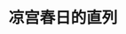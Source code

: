 ---
logo: images/official_game/凉宫春日的直列.jpg
title: 凉宫春日的直列
subTitle: 于2009年5月28日发售的休闲棋牌类游戏，NDS平台，开发商为SEGA;与《凉宫春日的并列》为同系列

category: 官方游戏

hasResource: true
downloadList:
  - intro: 日版
    size: 128MB
    link: 
  - intro: 破解补丁
    size: 14.8MB
    link:
  - intro: 云盘 提取码:gv4z
    size: 
    link: https://pan.baidu.com/s/1cNsPt5alhH5HsrAGpOnbBg

downloadContent: |
  《凉宫春日的直列》是于2009年5月28日发售的休闲棋牌类游戏，NDS平台，开发商为SEGA;与《凉宫春日的并列》为同系列。<br><br>
   剧情介绍：<br>
  进入暑假后，SOS团的周围不断发生不可思议的现象。见状大喜的凉宫团长将带领SOS的团员们积极的参与到神秘事件的解密当中。<br><br>
  在本作中，以进入暑假的县立北高为舞台，并由电视版制作团队担任剧情监修，带领玩家进入本系列作品完全全新制作的原创故事。玩家在游戏内将化身为故事主角“阿虚”，并必须一一解决麻烦制造机凉宫春日以及SOS团所面临的各种无理难题，继续阿虚必须跟在凉宫身后帮她解决麻烦的苦命生涯。在本作中，游戏系统大致上可分为“AVG部份”以及“问题解决画面”两大部份，在“AVG部份”中玩家可以跟春日来进行交谈以提高信赖度，并收集字句的碎片物件“话题”，然后在“问题解决画面”中在不被春日注意到的情况下与其他SOS团的团员们将在学校依次发生的各种不可思议现象一一解决消灭来进行故事。
---